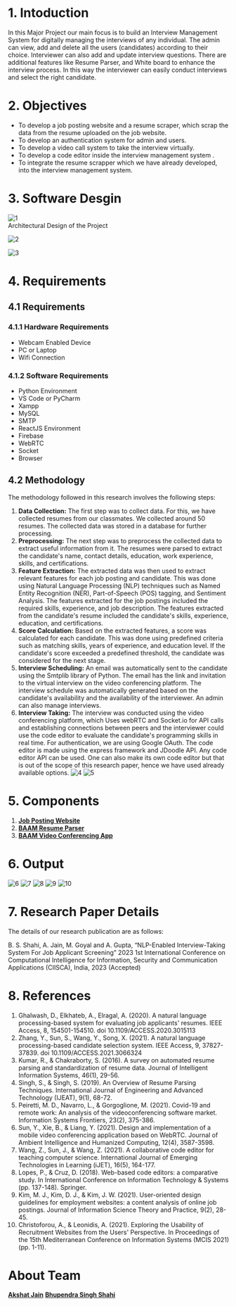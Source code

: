 # 1. Intoduction 
In this Major Project our main focus is to build an Interview Management System for digitally managing the interviews of any individual. The admin can view, add and delete all the users (candidates) according to their choice. Interviewer can also add and update interview questions. There are additional features like Resume Parser, and White board to enhance the interview process. In this way the interviewer can easily conduct interviews and select the right candidate.

# 2. Objectives
- To develop a job posting website and a resume scraper, which scrap the data from the resume uploaded on the job website.
- To develop an authentication system for admin and users. 
- To develop a video call system to take the interview virtually.
- To develop a code editor inside the interview management system .
- To integrate the resume scrapper which we have already developed, into the interview management system.

# 3. Software Desgin
![1](https://github.com/akshatprogrammer/ML-Recruitment-System/assets/67745418/bc125ea4-6043-4bc6-9f55-2df55c6f41b0)
<br>Architectural Design of the Project <br>

![2](https://github.com/akshatprogrammer/ML-Recruitment-System/assets/67745418/f59183c5-2a29-4b08-8613-1439b33f110f)

![3](https://github.com/akshatprogrammer/ML-Recruitment-System/assets/67745418/1a42c7cd-4d43-4687-a5b6-f5591dd27a4c)

# 4. Requirements 
## 4.1 Requirements

### 4.1.1 Hardware Requirements

- Webcam Enabled Device
- PC or Laptop
- Wifi Connection


### 4.1.2 Software Requirements

- Python Environment
- VS Code or PyCharm
- Xampp
- MySQL
- SMTP 
- ReactJS Environment
- Firebase
- WebRTC
- Socket
- Browser

## 4.2 Methodology
The methodology followed in this research involves the following steps: 
1. <b>Data Collection:</b> The first step was to collect data. For this, we have collected resumes from our classmates. We collected around 50 resumes. The collected data was stored in a database for further processing.
2. <b>Preprocessing:</b> The next step was to preprocess the collected data to extract useful information from it. The resumes were parsed to extract the candidate's name, contact details, education, work experience, skills, and certifications. 
3. <b>Feature Extraction:</b> The extracted data was then used to extract relevant features for each job posting and candidate. This was done using Natural Language Processing (NLP) techniques such as Named Entity Recognition (NER), Part-of-Speech (POS) tagging, and Sentiment Analysis. The features extracted for the job postings included the required skills, experience, and job description. The features extracted from the candidate's resume included the candidate's skills, experience, education, and certifications.
4. <b>Score Calculation:</b> Based on the extracted features, a score was calculated for each candidate. This was done using predefined criteria such as matching skills, years of experience, and education level. If the candidate's score exceeded a predefined threshold, the candidate was considered for the next stage. 
5. <b>Interview Scheduling:</b> An email was automatically sent to the candidate using the Smtplib library of Python. The email has the link and invitation to the virtual interview on the video conferencing platform. The interview schedule was automatically generated based on the candidate's availability and the availability of the interviewer. An admin can also manage interviews.
6. <b>Interview Taking:</b> The interview was conducted using the video conferencing platform, which Uses webRTC and Socket.io for API calls and establishing connections between peers and the interviewer could use the code editor to evaluate the candidate's programming skills in real time. For authentication, we are using Google OAuth. The code editor is made using the express framework and JDoodle API. Any code editor API can be used. One can also make its own code editor but that is out of the scope of this research paper, hence we have used already available options.
![4](https://github.com/akshatprogrammer/ML-Recruitment-System/assets/67745418/2d6dc140-1592-4e7b-8108-9351cee1725a)
![5](https://github.com/akshatprogrammer/ML-Recruitment-System/assets/67745418/d1be8c29-4366-41ea-8a7e-2d886eb30b88)
# 5. Components
1. [<b>Job Posting Website</b>](https://github.com/akshatprogrammer/jobDescription-BAAM)
2. [<b>BAAM Resume Parser</b>](https://github.com/akshatprogrammer/Resume-Analyser-Using-NLP)
3. [<b>BAAM Video Conferencing App</b>](https://github.com/akshatprogrammer/VideoConferencing)

# 6. Output

![6](https://github.com/akshatprogrammer/ML-Recruitment-System/assets/67745418/7964a633-942e-4dfe-9cc9-3251e9298b66)
![7](https://github.com/akshatprogrammer/ML-Recruitment-System/assets/67745418/d6942cbe-bc18-47eb-8d70-c10c9fd2a220)
![8](https://github.com/akshatprogrammer/ML-Recruitment-System/assets/67745418/35d8522b-bdd2-4b53-a51e-54e70ac0e941)
![9](https://github.com/akshatprogrammer/ML-Recruitment-System/assets/67745418/8d9393c0-c9d7-4bd6-91f8-9e25eadd332c)
![10](https://github.com/akshatprogrammer/ML-Recruitment-System/assets/67745418/7e609af8-be07-4fa3-885a-8c69b67e26af)

# 7. Research Paper Details
The details of our research publication are as follows: 


B. S. Shahi, A. Jain, M. Goyal and A. Gupta, “NLP-Enabled Interview-Taking System For Job Applicant Screening” 2023 1st International Conference on Computational Intelligence for Information, Security and Communication Applications (CIISCA), India, 2023 (Accepted)

# 8. References
1. Ghalwash, D., Elkhateb, A., Elragal, A.       (2020). A natural language processing-based system for evaluating job applicants' resumes. IEEE Access, 8, 154501-154510. doi 10.1109/ACCESS.2020.3015113 
2. Zhang, Y., Sun, S., Wang, Y., Song, X. (2021). A natural language processing-based candidate selection system. IEEE Access, 9, 37827-37839. doi 10.1109/ACCESS.2021.3066324
3. Kumar, R., & Chakraborty, S. (2016). A survey on automated resume parsing and standardization of resume data. Journal of Intelligent Information Systems, 46(1), 29-56. 
4. Singh, S., & Singh, S. (2019). An Overview of Resume Parsing Techniques. International Journal of Engineering and Advanced Technology (IJEAT), 9(1), 68-72. 
5. Peiretti, M. D., Navarro, L., & Gorgoglione, M. (2021). Covid-19 and remote work: An analysis of the videoconferencing software market. Information Systems Frontiers, 23(2), 375-386. 
6. Sun, Y., Xie, B., & Liang, Y. (2021). Design and implementation of a mobile video conferencing application based on WebRTC. Journal of Ambient Intelligence and Humanized Computing, 12(4), 3587-3598. 
7. Wang, Z., Sun, J., & Wang, Z. (2021). A collaborative code editor for teaching computer science. International Journal of Emerging Technologies in Learning (iJET), 16(5), 164-177. 
8. Lopes, P., & Cruz, D. (2018). Web-based code editors: a comparative study. In International Conference on Information Technology & Systems (pp. 137-148). Springer. 
9. Kim, M. J., Kim, D. J., & Kim, J. W. (2021). User-oriented design guidelines for employment websites: a content analysis of online job postings. Journal of Information Science Theory and Practice, 9(2), 28-45. 
10. Christoforou, A., & Leonidis, A. (2021). Exploring the Usability of Recruitment Websites from the Users' Perspective. In Proceedings of the 15th Mediterranean Conference on Information Systems (MCIS 2021) (pp. 1-11).

# About Team
[<b>Akshat Jain</b>](https://github.com/akshatprogrammer)
[<b>Bhupendra Singh Shahi</b>](https://github.com/BhupendraShahi)
